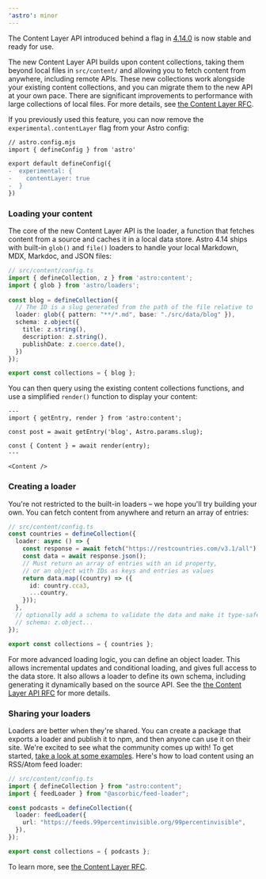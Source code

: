 ```yaml
---
'astro': minor
---
```


The Content Layer API introduced behind a flag in [4.14.0](https://github.com/withastro/astro/blob/main/packages/astro/CHANGELOG.md#4140) is now stable and ready for use.

The new Content Layer API builds upon content collections, taking them beyond local files in `src/content/` and allowing you to fetch content from anywhere, including remote APIs. These new collections work alongside your existing content collections, and you can migrate them to the new API at your own pace. There are significant improvements to performance with large collections of local files. For more details, see [the Content Layer RFC](https://github.com/withastro/roadmap/blob/content-layer/proposals/0050-content-layer.md).

If you previously used this feature, you can now remove the `experimental.contentLayer` flag from your Astro config:

```diff
// astro.config.mjs
import { defineConfig } from 'astro'

export default defineConfig({
-  experimental: {
-    contentLayer: true
-  }
})
```

### Loading your content

The core of the new Content Layer API is the loader, a function that fetches content from a source and caches it in a local data store. Astro 4.14 ships with built-in `glob()` and `file()` loaders to handle your local Markdown, MDX, Markdoc, and JSON files:

```ts {3,7}
// src/content/config.ts
import { defineCollection, z } from 'astro:content';
import { glob } from 'astro/loaders';
		 
const blog = defineCollection({
  // The ID is a slug generated from the path of the file relative to `base`
  loader: glob({ pattern: "**/*.md", base: "./src/data/blog" }),
  schema: z.object({
    title: z.string(),
    description: z.string(),
    publishDate: z.coerce.date(),
  })
});

export const collections = { blog };
```

You can then query using the existing content collections functions, and use a simplified `render()` function to display your content:

```astro
---
import { getEntry, render } from 'astro:content';

const post = await getEntry('blog', Astro.params.slug);

const { Content } = await render(entry);
---

<Content />
```

### Creating a loader

You're not restricted to the built-in loaders – we hope you'll try building your own. You can fetch content from anywhere and return an array of entries:

```ts
// src/content/config.ts
const countries = defineCollection({
  loader: async () => {
    const response = await fetch("https://restcountries.com/v3.1/all");
    const data = await response.json();
    // Must return an array of entries with an id property,
    // or an object with IDs as keys and entries as values
    return data.map((country) => ({
      id: country.cca3,
      ...country,
    }));
  },
  // optionally add a schema to validate the data and make it type-safe for users
  // schema: z.object...
});

export const collections = { countries };
```

For more advanced loading logic, you can define an object loader. This allows incremental updates and conditional loading, and gives full access to the data store. It also allows a loader to define its own schema, including generating it dynamically based on the source API. See the [the Content Layer API RFC](https://github.com/withastro/roadmap/blob/content-layer/proposals/0050-content-layer.md#loaders) for more details.

### Sharing your loaders

Loaders are better when they're shared. You can create a package that exports a loader and publish it to npm, and then anyone can use it on their site. We're excited to see what the community comes up with! To get started, [take a look at some examples](https://github.com/ascorbic/astro-loaders/). Here's how to load content using an RSS/Atom feed loader:

```ts
// src/content/config.ts
import { defineCollection } from "astro:content";
import { feedLoader } from "@ascorbic/feed-loader";

const podcasts = defineCollection({
  loader: feedLoader({
    url: "https://feeds.99percentinvisible.org/99percentinvisible",
  }),
});

export const collections = { podcasts };
```

To learn more, see [the Content Layer RFC](https://github.com/withastro/roadmap/blob/content-layer/proposals/0050-content-layer.md).
